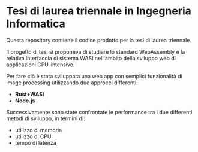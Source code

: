 # Tesi di laurea triennale in Ingegneria Informatica

Questa repository contiene il codice prodotto per la tesi di laurea triennale.

Il progetto di tesi si proponeva di studiare lo standard WebAssembly e la relativa interfaccia di sistema WASI nell'ambito dello sviluppo web di applicazioni CPU-intensive.

Per fare ciò è stata sviluppata una web app con semplici funzionalità di image processing utilizzando due approcci differenti:
- **Rust+WASI**
- **Node.js**

Successivamente sono state confrontate le performance tra i due differenti metodi di sviluppo, in termini di:
- utilizzo di memoria
- utilizzo di CPU
- tempo di latenza